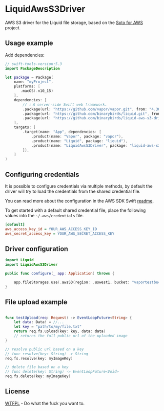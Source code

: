 # LiquidAwsS3Driver

AWS S3 driver for the Liquid file storage, based on the [Soto for AWS](https://github.com/soto-project/soto) project.


## Usage example

Add dependencies:

```swift
// swift-tools-version:5.3
import PackageDescription

let package = Package(
    name: "myProject",
    platforms: [
       .macOS(.v10_15)
    ],
    dependencies: [
        // 💧 A server-side Swift web framework.
        .package(url: "https://github.com/vapor/vapor.git", from: "4.30.0"),
        .package(url: "https://github.com/binarybirds/liquid.git", from: "1.0.0"),
        .package(url: "https://github.com/binarybirds/liquid-aws-s3-driver.git", from: "1.0.0"),
    ],
    targets: [
        .target(name: "App", dependencies: [
            .product(name: "Vapor", package: "vapor"),
            .product(name: "Liquid", package: "liquid"),
            .product(name: "LiquidAwsS3Driver", package: "liquid-aws-s3-driver"),
        ]),
    ]
)
```

## Configuring credentials

It is possible to configure credentials via multiple methods, by default the driver will try to load the credentials from the shared credential file.

You can read more about the configuration in the AWS SDK Swift [readme](https://github.com/swift-aws/aws-sdk-swift).

To get started with a default shared credential file, place the following values into the `~/.aws/credentials` file.

```ini
[default]
aws_access_key_id = YOUR_AWS_ACCESS_KEY_ID
aws_secret_access_key = YOUR_AWS_SECRET_ACCESS_KEY
```

## Driver configuration

```swift
import Liquid
import LiquidAwsS3Driver

public func configure(_ app: Application) throws {

    app.fileStorages.use(.awsS3(region: .uswest1, bucket: "vaportestbucket"), as: .awsS3)
}
```

## File upload example

```swift

func testUpload(req: Request) -> EventLoopFuture<String> {
    let data: Data! = //...
    let key = "path/to/my/file.txt"
    return req.fs.upload(key: key, data: data)
    // returns the full public url of the uploaded image
}

// resolve public url based on a key
// func resolve(key: String) -> String
req.fs.resolve(key: myImageKey)

// delete file based on a key
// func delete(key: String) -> EventLoopFuture<Void>
req.fs.delete(key: myImageKey)
```


## License

[WTFPL](LICENSE) - Do what the fuck you want to.
